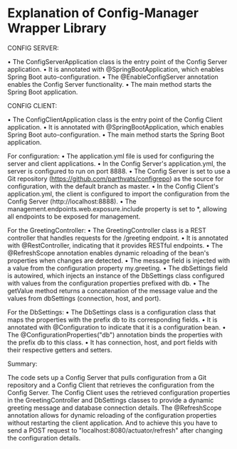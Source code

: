 # Explanation of Config-Manager Wrapper Library

CONFIG SERVER:

• The ConfigServerApplication class is the entry point of the Config Server application.
• It is annotated with @SpringBootApplication, which enables Spring Boot auto-configuration.
• The @EnableConfigServer annotation enables the Config Server functionality.
• The main method starts the Spring Boot application.


CONFIG CLIENT:

• The ConfigClientApplication class is the entry point of the Config Client application.
• It is annotated with @SpringBootApplication, which enables Spring Boot auto-configuration.
• The main method starts the Spring Boot application.

For configuration:
• The application.yml file is used for configuring the server and client applications.
• In the Config Server's application.yml, the server is configured to run on port 8888.
• The Config Server is set to use a Git repository (https://github.com/parthvats/configrepo) as the source for configuration, with the default branch as master.
• In the Config Client's application.yml, the client is configured to import the configuration from the Config Server (http://localhost:8888).
• The management.endpoints.web.exposure.include property is set to *, allowing all endpoints to be exposed for management.

For the GreetingController:
• The GreetingController class is a REST controller that handles requests for the /greeting endpoint.
• It is annotated with @RestController, indicating that it provides RESTful endpoints.
• The @RefreshScope annotation enables dynamic reloading of the bean's properties when changes are detected.
• The message field is injected with a value from the configuration property my.greeting.
• The dbSettings field is autowired, which injects an instance of the DbSettings class configured with values from the configuration properties prefixed with db.
• The getValue method returns a concatenation of the message value and the values from dbSettings (connection, host, and port).

For the DbSettings:
• The DbSettings class is a configuration class that maps the properties with the prefix db to its corresponding fields.
• It is annotated with @Configuration to indicate that it is a configuration bean.
• The @ConfigurationProperties("db") annotation binds the properties with the prefix db to this class.
• It has connection, host, and port fields with their respective getters and setters.

Summary:

The code sets up a Config Server that pulls configuration from a Git repository and a Config Client that retrieves the configuration from the Config Server. The Config Client uses the retrieved configuration properties in the GreetingController and DbSettings classes to provide a dynamic greeting message and database connection details. The @RefreshScope annotation allows for dynamic reloading of the configuration properties without restarting the client application. And to achieve this you have to send a POST request to "localhost:8080/actuator/refresh" after changing the configuration details.
